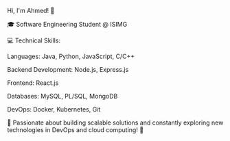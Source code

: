 Hi, I'm Ahmed! 👋

🎓 Software Engineering Student @ ISIMG

💻 Technical Skills:

Languages: Java, Python, JavaScript, C/C++

Backend Development: Node.js, Express.js

Frontend: React.js

Databases: MySQL, PL/SQL, MongoDB

DevOps: Docker, Kubernetes, Git

🔧 Passionate about building scalable solutions and constantly exploring new technologies in DevOps and cloud computing! 🚀
